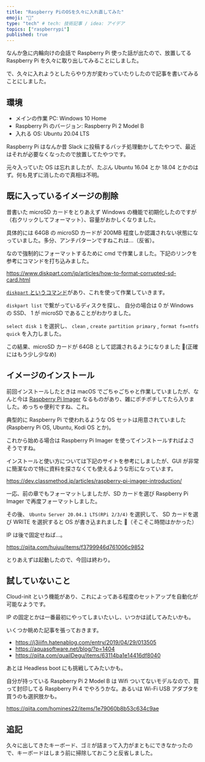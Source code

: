 ```yaml
---
title: "Raspberry PiのOSを久々に入れ直してみた"
emoji: "🥧"
type: "tech" # tech: 技術記事 / idea: アイデア
topics: ["raspberrypi"]
published: true
---
```


なんか急に内輪向けの会話で Raspberry Pi 使った話が出たので、放置してる Raspberry Pi を久々に取り出してみることにしました。

で、久々に入れようとしたらやり方が変わっていたりしたので記事を書いてみることにしました。

## 環境

* メインの作業 PC: Windows 10 Home
* Raspberry Pi のバージョン: Raspberry Pi 2 Model B
* 入れる OS: Ubuntu 20.04 LTS

Raspberry Pi はなんか昔 Slack に投稿するバッチ処理動かしてたやつで、最近はそれが必要なくなったので放置してたやつです。

元々入っていた OS は忘れましたが、たぶん Ubuntu 16.04 とか 18.04 とかのはず。何も見ずに消したので真相は不明。

## 既に入っているイメージの削除

昔書いた microSD カードをとりあえず Windows の機能で初期化したのですが（右クリックしてフォーマット）、容量がおかしくなりました。

具体的には 64GB の microSD カードが 200MB 程度しか認識されない状態になっていました。多分、アンチパターンですねこれは…（反省）。

なので強制的にフォーマットするために cmd で作業しました。下記のリンクを参考にコマンドを打ち込みました。

https://www.diskpart.com/jp/articles/how-to-format-corrupted-sd-card.html

[`diskpart` というコマンド](https://docs.microsoft.com/ja-jp/windows-server/administration/windows-commands/diskpart)があり、これを使って作業していきます。

`diskpart list` で繋がっているディスクを探し、 自分の場合は 0 が Windows の SSD、 1 が microSD であることがわかりました。

`select disk 1` を選択し、 `clean` , `create partition primary` , `format fs=ntfs quick` を入力しました。

この結果、microSD カードが 64GB として認識されるようになりました 🎉(正確にはもう少し少なめ)

## イメージのインストール

前回インストールしたときは macOS でごちゃごちゃと作業していましたが、なんと今は [Raspberry Pi Imager](https://www.raspberrypi.org/software/) なるものがあり、雑にポチポチしてたら入りました。めっちゃ便利ですね、これ。

典型的に Raspberry Pi で使われるような OS セットは用意されていました(Raspberry Pi OS, Ubuntu, Kodi OS とか)。

これから始める場合は Raspberry Pi Imager を使ってインストールすればよさそうですね。

インストールと使い方については下記のサイトを参考にしましたが、GUI が非常に簡潔なので特に資料を探さなくても使えるような形になっています。

https://dev.classmethod.jp/articles/raspberry-pi-imager-introduction/

一応、前の章でもフォーマットしましたが、SD カードを選び Raspberry Pi Imager で再度フォーマットしました。

その後、 `Ubuntu Server 20.04.1 LTS(RPi 2/3/4)` を選択して、 SD カードを選び WRITE を選択すると OS が書き込まれました 🎉（そこそこ時間はかかった）

IP は後で固定せねば…。

https://qiita.com/hujuu/items/f3799946d761006c9852

とりあえずは起動したので、今回は終わり。

## 試していないこと

Cloud-init という機能があり、これによってある程度のセットアップを自動化が可能なようです。

IP の固定とかは一番最初にやってしまいたいし、いつかは試してみたいかも。

いくつか眺めた記事を張っておきます。

* https://j3iiifn.hatenablog.com/entry/2019/04/29/013505
* https://aquasoftware.net/blog/?p=1404
* https://qiita.com/quailDegu/items/63114ba1e14416df8040

あとは Headless boot にも挑戦してみたいかも。

自分が持っている Raspberry Pi 2 Model B は Wifi ついてないモデルなので、買って封印してる Raspberry Pi 4 でやろうかな。あるいは Wi-Fi USB アダプタを買うのも選択肢かも。

https://qiita.com/homines22/items/1e79060b8b53c634c9ae

## 追記

久々に出してきたキーボード、ゴミが詰まって入力がまともにできなかったので、キーボードはしまう前に掃除しておこうと反省しました。
